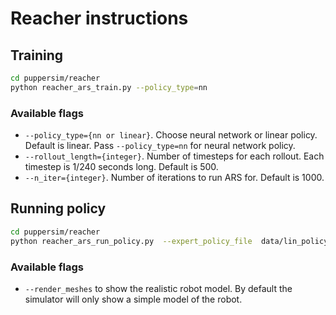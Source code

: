 # Reacher instructions
## Training
```bash
cd puppersim/reacher
python reacher_ars_train.py --policy_type=nn
```
### Available flags
* ``--policy_type={nn or linear}``. Choose neural network or linear policy. Default is linear. Pass ``--policy_type=nn`` for neural network policy.
* ``--rollout_length={integer}``. Number of timesteps for each rollout. Each timestep is 1/240 seconds long. Default is 500.
* ``--n_iter={integer}``. Number of iterations to run ARS for. Default is 1000.

## Running policy
```bash
cd puppersim/reacher 
python reacher_ars_run_policy.py  --expert_policy_file  data/lin_policy_plus_latest.npz  --json_file data/params.json --render --realtime
```

### Available flags
* ``--render_meshes`` to show the realistic robot model. By default the simulator will only show a simple model of the robot.
